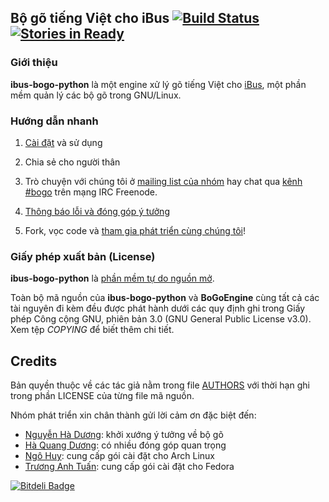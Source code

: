 ## Bộ gõ tiếng Việt cho iBus [![Build Status](https://travis-ci.org/BoGoEngine/ibus-bogo-python.png)](https://travis-ci.org/BoGoEngine/ibus-bogo-python) [![Stories in Ready](https://badge.waffle.io/bogoengine/ibus-bogo-python.png?label=ready)](http://waffle.io/bogoengine/ibus-bogo-python)

### Giới thiệu

**ibus-bogo-python** là một engine xử lý gõ tiếng Việt cho
[iBus](http://code.google.com/p/ibus/), một phần mềm quản lý các bộ gõ
trong GNU/Linux.

### Hướng dẫn nhanh

1. [Cài đặt](doc/sphinx/install.rst) và sử dụng

2. Chia sẻ cho người thân

3. Trò chuyện với chúng tôi ở [mailing list của nhóm][1] hay chat qua [kênh #bogo][2] trên mạng IRC Freenode.

4. [Thông báo lỗi và đóng góp ý tưởng](https://github.com/BoGoEngine/ibus-bogo-python/issues?state=open)

5. Fork, vọc code và [tham gia phát triển cùng chúng tôi][3]!

[1]: https://groups.google.com/forum/?fromgroups#!forum/bogoengine-dev
[2]: https://kiwiirc.com/client/chat.freenode.net/?nick=bogo-user|?&theme=basic#bogo
[3]: doc/sphinx/contributing.rst

### Giấy phép xuất bản (License)

**ibus-bogo-python** là
[phần mềm tự do nguồn mở](http://en.wikipedia.org/wiki/Free_and_open_source_software).

Toàn bộ mã nguồn của **ibus-bogo-python** và **BoGoEngine** cùng tất
cả các tài nguyên đi kèm đều được phát hành dưới các quy định ghi
trong Giấy phép Công cộng GNU, phiên bản 3.0 (GNU General Public
License v3.0).  Xem tệp *COPYING* để biết thêm chi tiết.

## Credits

Bản quyền thuộc về các tác giả nằm trong file [AUTHORS](AUTHORS) với thời hạn
ghi trong phần LICENSE của từng file mã nguồn.

Nhóm phát triển xin chân thành gửi lời cảm ơn đặc biệt đến:

* [Nguyễn Hà Dương](https://github.com/CMPITG): khởi xướng ý tưởng về bộ gõ
* [Hà Quang Dương](https://github.com/haqduong): có nhiều đóng góp quan trọng
* [Ngô Huy](https://github.com/NgoHuy): cung cấp gói cài đặt cho Arch Linux
* [Trương Anh Tuấn](https://github.com/tuanta): cung cấp gói cài đặt cho Fedora


[![Bitdeli Badge](https://d2weczhvl823v0.cloudfront.net/BoGoEngine/ibus-bogo-python/trend.png)](https://bitdeli.com/free "Bitdeli Badge")

